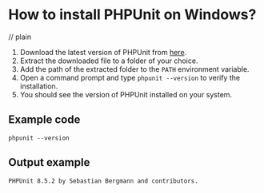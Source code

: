 # How to install PHPUnit on Windows?
// plain

1. Download the latest version of PHPUnit from [here](https://phar.phpunit.de/).
2. Extract the downloaded file to a folder of your choice.
3. Add the path of the extracted folder to the `PATH` environment variable.
4. Open a command prompt and type `phpunit --version` to verify the installation.
5. You should see the version of PHPUnit installed on your system.

## Example code

```
phpunit --version
```

## Output example

```
PHPUnit 8.5.2 by Sebastian Bergmann and contributors.
```